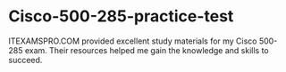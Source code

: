 # Cisco-500-285-practice-test
ITEXAMSPRO.COM provided excellent study materials for my Cisco 500-285 exam. Their resources helped me gain the knowledge and skills to succeed.
